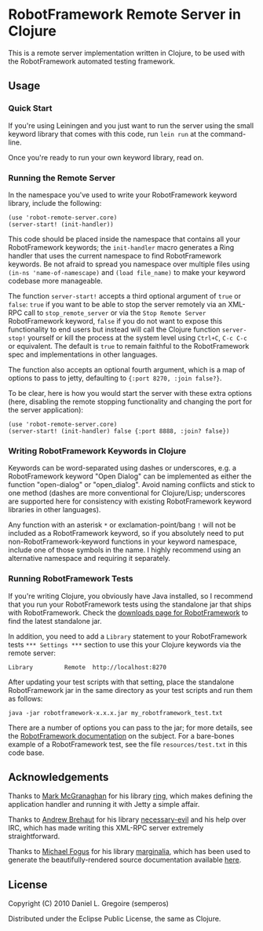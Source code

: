 # RobotFramework Remote Server in Clojure

This is a remote server implementation written in Clojure, to be used with the RobotFramework automated testing framework.

## Usage

### Quick Start

If you're using Leiningen and you just want to run the server using the small keyword library that comes with this code, run `lein run` at the command-line.

Once you're ready to run your own keyword library, read on.

### Running the Remote Server

In the namespace you've used to write your RobotFramework keyword library, include the following:

    (use 'robot-remote-server.core)
    (server-start! (init-handler))

This code should be placed inside the namespace that contains all your RobotFramework keywords; the `init-handler` macro generates a Ring handler that uses the current namespace to find RobotFramework keywords. Be not afraid to spread you namespace over multiple files using `(in-ns 'name-of-namescape)` and `(load file_name)` to make your keyword codebase more manageable.

The function `server-start!` accepts a third optional argument of `true` or `false`: `true` if you want to be able to stop the server remotely via an XML-RPC call to `stop_remote_server` or via the `Stop Remote Server` RobotFramework keyword, `false` if you do not want to expose this functionality to end users but instead will call the Clojure function `server-stop!` yourself or kill the process at the system level using `Ctrl+C`, `C-c C-c` or equivalent. The default is `true` to remain faithful to the RobotFramework spec and implementations in other languages.

The function also accepts an optional fourth argument, which is a map of options to pass to jetty, defaulting to `{:port 8270, :join false?}`.

To be clear, here is how you would start the server with these extra options (here, disabling the remote stopping functionality and changing the port for the server application):

    (use 'robot-remote-server.core)
    (server-start! (init-handler) false {:port 8888, :join? false})

### Writing RobotFramework Keywords in Clojure

Keywords can be word-separated using dashes or underscores, e.g. a RobotFramework keyword "Open Dialog" can be implemented as either the function "open-dialog" or "open_dialog". Avoid naming conflicts and stick to one method (dashes are more conventional for Clojure/Lisp; underscores are supported here for consistency with existing RobotFramework keyword libraries in other languages).

Any function with an asterisk `*` or exclamation-point/bang `!` will not be included as a RobotFramework keyword, so if you absolutely need to put non-RobotFramework-keyword functions in your keyword namespace, include one of those symbols in the name. I highly recommend using an alternative namespace and requiring it separately.

### Running RobotFramework Tests

If you're writing Clojure, you obviously have Java installed, so I recommend that you run your RobotFramework tests using the standalone jar that ships with RobotFramework. Check the [downloads page for RobotFramework][rf-dl] to find the latest standalone jar.

In addition, you need to add a `Library` statement to your RobotFramework tests `*** Settings ***` section to use this your Clojure keywords via the remote server:

    Library         Remote  http://localhost:8270

After updating your test scripts with that setting, place the standalone RobotFramework jar in the same directory as your test scripts and run them as follows:

    java -jar robotframework-x.x.x.jar my_robotframework_test.txt

There are a number of options you can pass to the jar; for more details, see the [RobotFramework documentation][rf-java-integration-docs] on the subject. For a bare-bones example of a RobotFramework test, see the file `resources/test.txt` in this code base.

## Acknowledgements

Thanks to [Mark McGranaghan][mmcgrana-github] for his library [ring][ring-github], which makes defining the application handler and running it with Jetty a simple affair.

Thanks to [Andrew Brehaut][brehaut-site] for his library [necessary-evil][ne] and his help over IRC, which has made writing this XML-RPC server extremely straightforward.

Thanks to [Michael Fogus][fogus-site] for his library [marginalia][marg-github], which has been used to generate the beautifully-rendered source documentation available [here][rrs-marg].

## License

Copyright (C) 2010 Daniel L. Gregoire (semperos)

Distributed under the Eclipse Public License, the same as Clojure.

[ne]: https://github.com/brehaut/necessary-evil
[rf-dl]: http://code.google.com/p/robotframework/downloads/list
[rf-java-integration-docs]: http://code.google.com/p/robotframework/wiki/JavaIntegration
[mmcgrana-github]: https://github.com/mmcgrana
[ring-github]: https://github.com/mmcgrana/ring
[brehaut-site]: http://brehaut.net/
[fogus-site]: http://fogus.me/
[marg-github]: https://github.com/fogus/marginalia
[rrs-marg]: http://semperos.github.com/robot-remote-server-clj/uberdoc.html
